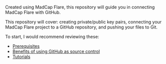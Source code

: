 Created using MadCap Flare, this repository will guide you in connecting MadCap Flare with GitHub. 

This repository will cover: creating private/public key pairs, connecting your MadCap Flare project to a GitHub repository, and pushing your files to Git. 

To start, I would recommend reviewing these:
- [Prerequisites](https://github.com/mcmillanpl/tutorial-connecting-madcap-github/blob/master/Content/1-Introduction-Topics/Prerequisites.md)
- [Benefits of using GitHub as source control](https://github.com/mcmillanpl/tutorial-connecting-madcap-github/blob/master/Content/1-Introduction-Topics/Benefits-using-git-source-control.md)
- [Tutorials](https://github.com/mcmillanpl/tutorial-connecting-madcap-github/tree/master/Content/2-Tutorials-Topics)
